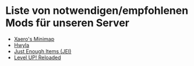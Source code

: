 # Liste von notwendigen/empfohlenen Mods für unseren Server
- [Xaero's Minimap](https://www.curseforge.com/minecraft/mc-mods/xaeros-minimap)
- [Hwyla](https://www.curseforge.com/minecraft/mc-mods/hwyla)
- [Just Enough Items (JEI)](https://www.curseforge.com/minecraft/mc-mods/jei)
- [Level UP! Reloaded](https://www.curseforge.com/minecraft/mc-mods/level-up)
